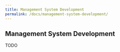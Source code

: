 ```yaml
---
title: Management System Development
permalink: /docs/management-system-development/
---
```


## Management System Development

TODO
